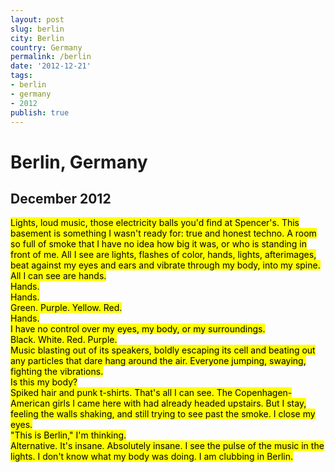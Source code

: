 ```yaml
---
layout: post
slug: berlin
city: Berlin
country: Germany
permalink: /berlin
date: '2012-12-21'
tags:
- berlin
- germany
- 2012
publish: true
---
```


<h1 class="location">Berlin, Germany</h1>
<h2 class="date">December 2012</h2>

<p class="poem">
<mark>Lights, loud music, those electricity balls you'd find at Spencer's. This basement is something I wasn't ready for: true and honest techno. A room so full of smoke that I have no idea how big it was, or who is standing in front of me. All I see are lights, flashes of color, hands, lights, afterimages, beat against my eyes and ears and vibrate through my body, into my spine. All I can see are hands.
<br>
Hands.
<br>
Hands.
<br>
Green. Purple. Yellow. Red.
<br>
Hands.
<br>
I have no control over my eyes, my body, or my surroundings.
<br>
Black. White. Red. Purple.
<br>
Music blasting out of its speakers, boldly escaping its cell and beating out any particles that dare hang around the air. Everyone jumping, swaying, fighting the vibrations.
<br>
Is this my body?
<br>
Spiked hair and punk t-shirts. That's all I can see. The Copenhagen-American girls I came here with had already headed upstairs. But I stay, feeling the walls shaking, and still trying to see past the smoke. I close my eyes.
<br>
"This is Berlin," I'm thinking.
<br>
Alternative. It's insane. Absolutely insane. I see the pulse of the music in the lights. I don't know what my body was doing. I am clubbing in Berlin.</mark>
</p>